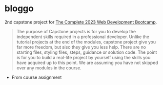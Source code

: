 # bloggo
2nd capstone project for [The Complete 2023 Web Development Bootcamp](https://www.udemy.com/course/the-complete-web-development-bootcamp/).
> The purpose of Capstone projects is for you to develop the independent skills required in a professional developer. Unlike the tutorial projects at the end of the modules, capstone project give you far more freedom, but also they give you less help. There are no starting files, styling files, steps, guidance or solution code. The point is for you to build a real-life project by yourself using the skills you have acquired up to this point. We are assuming you have not skipped over any modules in the course.
- From course assignment